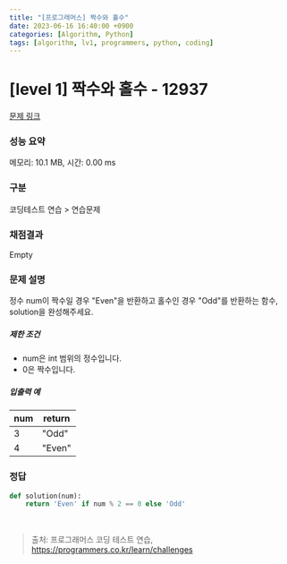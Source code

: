```yaml
---
title: "[프로그래머스] 짝수와 홀수"
date: 2023-06-16 16:40:00 +0900
categories: [Algorithm, Python]
tags: [algorithm, lv1, programmers, python, coding]
---
```


# [level 1] 짝수와 홀수 - 12937

[문제 링크](https://school.programmers.co.kr/learn/courses/30/lessons/12937)

### 성능 요약

메모리: 10.1 MB, 시간: 0.00 ms

### 구분

코딩테스트 연습 > 연습문제

### 채점결과

Empty

### 문제 설명

<p>정수 num이 짝수일 경우 "Even"을 반환하고 홀수인 경우 "Odd"를 반환하는 함수, solution을 완성해주세요.</p>

<h5>제한 조건</h5>

<ul>
<li>num은 int 범위의 정수입니다.</li>
<li>0은 짝수입니다.</li>
</ul>

<h5>입출력 예</h5>

| num | return |
|-----|--------|
| 3   | "Odd"  |
| 4   | "Even" |

### 정답

```python
def solution(num):
    return 'Even' if num % 2 == 0 else 'Odd'
```

<br>

> 출처: 프로그래머스 코딩 테스트 연습, https://programmers.co.kr/learn/challenges
